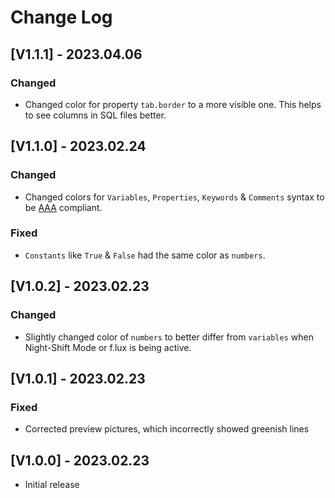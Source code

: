 # Change Log

## [V1.1.1] - 2023.04.06

### Changed

- Changed color for property `tab.border` to a more visible one. This helps to see
  columns in SQL files better.

## [V1.1.0] - 2023.02.24

### Changed

- Changed colors for `Variables`, `Properties`, `Keywords` & `Comments` syntax to be
  [AAA](https://www.w3.org/TR/UNDERSTANDING-WCAG20/visual-audio-contrast-contrast.html)
  compliant.

### Fixed

- `Constants` like `True` & `False` had the same color as `numbers`.

## [V1.0.2] - 2023.02.23

### Changed

- Slightly changed color of `numbers` to better differ from `variables` when Night-Shift
  Mode or f.lux is being active.

## [V1.0.1] - 2023.02.23

### Fixed

- Corrected preview pictures, which incorrectly showed greenish lines

## [V1.0.0] - 2023.02.23

- Initial release
